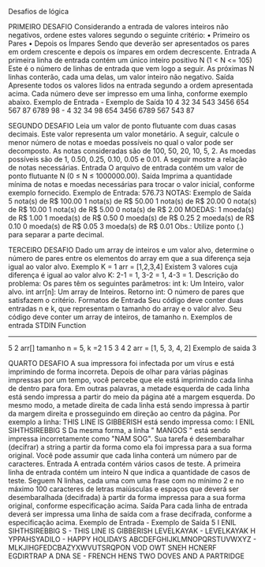 Desafios de lógica

PRIMEIRO DESAFIO
Considerando a entrada de valores inteiros não negativos, ordene estes valores segundo o seguinte critério: • Primeiro os Pares • Depois os Ímpares Sendo que deverão ser apresentados os pares em ordem crescente e depois os ímpares em ordem decrescente.
Entrada A primeira linha de entrada contém um único inteiro positivo N (1 < N <= 105) Este é o número de linhas de entrada que vem logo a seguir. As próximas N linhas conterão, cada uma delas, um valor inteiro não negativo.
Saída Apresente todos os valores lidos na entrada segundo a ordem apresentada acima. Cada número deve ser impresso em uma linha, conforme exemplo abaixo.
Exemplo de Entrada - Exemplo de Saída 
10 4 32 34 543 3456 654 567 87 6789 98 - 4 32 34 98 654 3456 6789 567 543 87

SEGUNDO DESAFIO
Leia um valor de ponto flutuante com duas casas decimais. Este valor representa um valor monetário. A seguir, calcule o menor número de notas e moedas possíveis no qual o valor pode ser decomposto. As notas consideradas são de 100, 50, 20, 10, 5, 2. As moedas possíveis são de 1, 0.50, 0.25, 0.10, 0.05 e 0.01. A seguir mostre a relação de notas necessárias.
Entrada O arquivo de entrada contém um valor de ponto flutuante N (0 ≤ N ≤ 1000000.00).
Saída Imprima a quantidade mínima de notas e moedas necessárias para trocar o valor inicial, conforme exemplo fornecido. 
Exemplo de Entrada: 576.73 NOTAS:
Exemplo de Saída 5 nota(s) de R$ 100.00 1 nota(s) de R$ 50.00 1 nota(s) de R$ 20.00 0 nota(s) de R$ 10.00 1 nota(s) de R$ 5.00 0 nota(s) de R$ 2.00 MOEDAS: 1 moeda(s) de R$ 1.00 1 moeda(s) de R$ 0.50 0 moeda(s) de R$ 0.25 2 moeda(s) de R$ 0.10 0 moeda(s) de R$ 0.05 3 moeda(s) de R$ 0.01
Obs.: Utilize ponto (.) para separar a parte decimal.

TERCEIRO DESAFIO
Dado um array de inteiros e um valor alvo, determine o número de pares entre os elementos do array em que a sua diferença seja igual ao valor alvo.
Exemplo
K = 1
arr = [1,2,3,4]
Existem 3 valores cuja diferença é igual ao valor alvo K: 2-1 = 1, 3-2 = 1, 4-3 = 1.
Descrição do problema:
Os pares têm os seguintes parâmetros:
int k: Um Inteiro, valor alvo.
int arr[n]: Um array de Inteiros.
Retorno
int: O número de pares que satisfazem o critério.
Formatos de Entrada
Seu código deve conter duas entradas n e k, que representam o tamanho do array e o valor alvo.
Seu código deve conter um array de inteiros, de tamanho n.
Exemplos de entrada
STDIN Function
----- --------
5 2 arr[] tamanho n = 5, k =2
1 5 3 4 2 arr = [1, 5, 3, 4, 2]
Exemplo de saida
3

QUARTO DESAFIO
A sua impressora foi infectada por um vírus e está imprimindo de forma incorreta. Depois de olhar para várias páginas impressas por um tempo, você percebe que ele está imprimindo cada linha de dentro para fora. Em outras palavras, a metade esquerda de cada linha está sendo impressa a partir do meio da página até a margem esquerda. Do mesmo modo, a metade direita de cada linha está sendo impressa à partir da margem direita e prosseguindo em direção ao centro da página. Por exemplo a linha: THIS LINE IS GIBBERISH está sendo impressa como: I ENIL SIHTHSIREBBIG S Da mesma forma, a linha " MANGOS " está sendo impressa incorretamente como "NAM SOG". Sua tarefa é desembaralhar (decifrar) a string a partir da forma como ela foi impressa para a sua forma original. Você pode assumir que cada linha conterá um número par de caracteres.
Entrada A entrada contém vários casos de teste. A primeira linha de entrada contém um inteiro N que indica a quantidade de casos de teste. Seguem N linhas, cada uma com uma frase com no mínimo 2 e no máximo 100 caracteres de letras maiúsculas e espaços que deverá ser desembaralhada (decifrada) à partir da forma impressa para a sua forma original, conforme especificação acima.
Saída Para cada linha de entrada deverá ser impressa uma linha de saída com a frase decifrada, conforme a especificação acima.
Exemplo de Entrada - Exemplo de Saída
5
I ENIL SIHTHSIREBBIG S - THIS LINE IS GIBBERISH
LEVELKAYAK - LEVELKAYAK
H YPPAHSYADILO - HAPPY HOLIDAYS
ABCDEFGHIJKLMNOPQRSTUVWXYZ - MLKJIHGFEDCBAZYXWVUTSRQPON
VOD OWT SNEH HCNERF EGDIRTRAP A DNA SE - FRENCH HENS TWO DOVES AND A PARTRIDGE